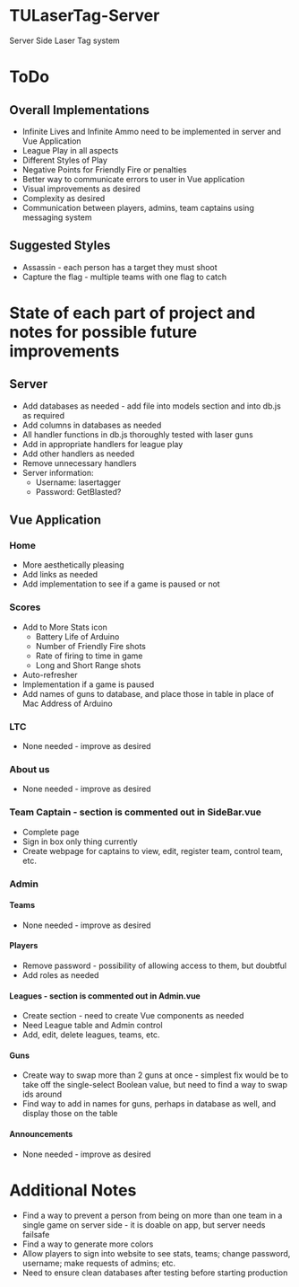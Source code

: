 # TULaserTag-Server
Server Side Laser Tag system

# ToDo
## Overall Implementations
* Infinite Lives and Infinite Ammo need to be implemented in server and Vue Application
* League Play in all aspects
* Different Styles of Play
* Negative Points for Friendly Fire or penalties
* Better way to communicate errors to user in Vue application
* Visual improvements as desired
* Complexity as desired
* Communication between players, admins, team captains using messaging system

## Suggested Styles
* Assassin - each person has a target they must shoot
* Capture the flag - multiple teams with one flag to catch


# State of each part of project and notes for possible future improvements
## Server
* Add databases as needed - add file into models section and into db.js as required
* Add columns in databases as needed
* All handler functions in db.js thoroughly tested with laser guns
* Add in appropriate handlers for league play
* Add other handlers as needed
* Remove unnecessary handlers
* Server information:
    * Username: lasertagger
    * Password: GetBlasted?

## Vue Application
### Home
* More aesthetically pleasing
* Add links as needed
* Add implementation to see if a game is paused or not
### Scores
* Add to More Stats icon
    * Battery Life of Arduino
    * Number of Friendly Fire shots
    * Rate of firing to time in game
    * Long and Short Range shots
* Auto-refresher
* Implementation if a game is paused
* Add names of guns to database, and place those in table in place of Mac Address of Arduino
### LTC
* None needed - improve as desired
### About us
* None needed - improve as desired
### Team Captain - section is commented out in SideBar.vue
* Complete page
* Sign in box only thing currently
* Create webpage for captains to view, edit, register team, control team, etc.
### Admin
#### Teams
* None needed - improve as desired
#### Players
* Remove password - possibility of allowing access to them, but doubtful
* Add roles as needed
#### Leagues - section is commented out in Admin.vue
* Create section - need to create Vue components as needed
* Need League table and Admin control
* Add, edit, delete leagues, teams, etc.
#### Guns
* Create way to swap more than 2 guns at once - simplest fix would be to take off the single-select Boolean value, but need to find a way to swap ids around
* Find way to add in names for guns, perhaps in database as well, and display those on the table
#### Announcements
* None needed - improve as desired

# Additional Notes
* Find a way to prevent a person from being on more than one team in a single game on server side - it is doable on app, but server needs failsafe
* Find a way to generate more colors
* Allow players to sign into website to see stats, teams; change password, username; make requests of admins; etc.
* Need to ensure clean databases after testing before starting production